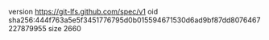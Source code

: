 version https://git-lfs.github.com/spec/v1
oid sha256:444f763a5e5f3451776795d0b015594671530d6ad9bf87dd8076467227879955
size 2660
